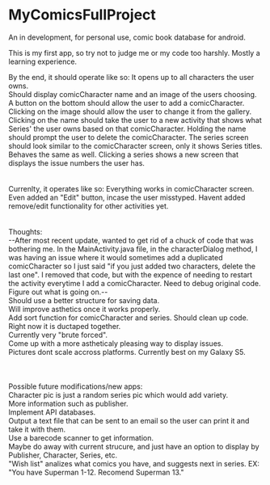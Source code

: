 # MyComicsFullProject
An in development, for personal use, comic book database for android.

This is my first app, so try not to judge me or my code too harshly.  Mostly a learning experience.

By the end, it should operate like so:
It opens up to all characters the user owns.  
Should display comicCharacter name and an image of the users choosing.
A button on the bottom should allow the user to add a comicCharacter.
Clicking on the image should allow the user to change it from the gallery.  
Clicking on the name should take the user to a new activity that shows what Series' the user owns based on that comicCharacter.
Holding the name should prompt the user to delete the comicCharacter.
The series screen should look similar to the comicCharacter screen, only it shows Series titles.  Behaves the same as well.
Clicking a series shows a new screen that displays the issue numbers the user has.
  <br />
  <br />
  <br />
Currenlty, it operates like so:
Everything works in comicCharacter screen. Even added an "Edit" button, incase the user misstyped. Havent added remove/edit functionality for
other activities yet.
  <br />
  <br />
  <br />
Thoughts:  
--After most recent update, wanted to get rid of a chuck of code that was bothering me.  In the 
MainActivity.java file, in the characterDialog method, I was having an issue where it would sometimes add a duplicated
comicCharacter so I just said "if you just added two characters, delete the last one".  I removed that code, but with the expence of
needing to restart the activity everytime I add a comicCharacter. Need to debug original code. Figure out what is going on.--
  <br />
Should use a better structure for saving data.  
Will improve asthetics once it works properly.  
Add sort function for comicCharacter and series.
Should clean up code.  Right now it is ductaped together.  
Currently very "brute forced".  
Come up with a more astheticaly pleasing way to display issues.  
Pictures dont scale accross platforms. Currently best on my Galaxy S5.  
  <br />
  <br />
  <br />
Possible future modifications/new apps:  
Character pic is just a random series pic which would add variety.  
More information such as publisher.  
Implement API databases.  
Output a text file that can be sent to an email so the user can print it and take it with them.  
Use a barecode scanner to get information.  
Maybe do away with current strucure, and just have an option to display by Publisher, Character, Series, etc.  
"Wish list" analizes what comics you have, and suggests next in series. EX: "You have Superman 1-12. Recomend Superman 13."  
